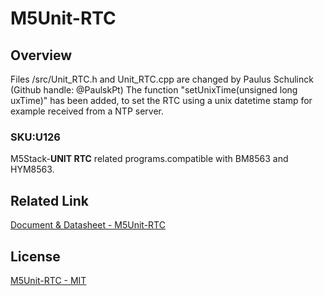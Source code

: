 # M5Unit-RTC

## Overview

Files /src/Unit_RTC.h and Unit_RTC.cpp are changed by Paulus Schulinck (Github handle: @PaulskPt)
The function "setUnixTime(unsigned long uxTime)" has been added, to set the RTC using a unix datetime stamp
for example received from a NTP server.

### SKU:U126

M5Stack-**UNIT RTC** related programs.compatible with BM8563 and HYM8563.

## Related Link

[Document & Datasheet - M5Unit-RTC](https://docs.m5stack.com/en/unit/rtc)

## License

[M5Unit-RTC - MIT](LICENSE)
